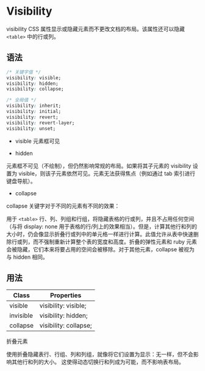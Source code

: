 # Visibility

visibility CSS 属性显示或隐藏元素而不更改文档的布局。该属性还可以隐藏 `<table>` 中的行或列。

## 语法

```css
/* 关键字值 */
visibility: visible;
visibility: hidden;
visibility: collapse;

/* 全局值 */
visibility: inherit;
visibility: initial;
visibility: revert;
visibility: revert-layer;
visibility: unset;
```

- visible 元素框可见

- hidden

元素框不可见（不绘制），但仍然影响常规的布局。如果将其子元素的 visibility 设置为 visible，则该子元素依然可见。元素无法获得焦点（例如通过 tab 索引进行键盘导航）。

- collapse

collapse 关键字对于不同的元素有不同的效果：

用于 `<table>` 行、列、列组和行组，将隐藏表格的行或列，并且不占用任何空间（与将 display: none 用于表格的行/列上的效果相当）。但是，计算其他行和列的大小时，仍会像显示折叠行或列中的单元格一样进行计算。此值允许从表中快速删除行或列，而不强制重新计算整个表的宽度和高度。折叠的弹性元素和 ruby 元素会被隐藏，它们本来将要占用的空间会被移除。对于其他元素，collapse 被视为与 hidden 相同。

## 用法

| Class     | Properties            |
| --------- | --------------------- |
| visible   | visibility: visible;  |
| invisible | visibility: hidden;   |
| collapse  | visibility: collapse; |

折叠元素

使用折叠隐藏表行、行组、列和列组，就像将它们设置为显示：无一样，但不会影响其他行和列的大小。
这使得动态切换行和列成为可能，而不影响表布局。

